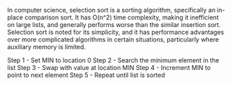 In computer science, selection sort is a sorting algorithm, specifically an in-place comparison sort.
It has O(n^2) time complexity, making it inefficient on large lists, and generally performs worse than the similar insertion sort.
Selection sort is noted for its simplicity, and it has performance advantages over more complicated algorithms in certain situations, particularly where auxiliary memory is limited.

Step 1 - Set MIN to location 0
Step 2 - Search the minimum element in the list
Step 3 - Swap with value at location MIN
Step 4 - Increment MIN to point to next element
Step 5 - Repeat until list is sorted
